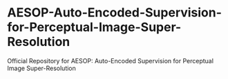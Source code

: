 # AESOP-Auto-Encoded-Supervision-for-Perceptual-Image-Super-Resolution
Official Repository for AESOP: Auto-Encoded Supervision for Perceptual Image Super-Resolution
